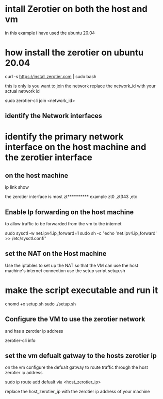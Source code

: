 ##

# intall Zerotier on both the host and vm

in this example i have used the ubuntu 20.04

# how install the zerotier on ubuntu 20.04

curl -s https://install.zerotier.com | sudo bash

this is only is you want to join the network replace the network_id  with your actual network id

sudo zerotier-cli join <network_id>

## identify the Network interfaces
# identify the primary network interface on the host machine and the zerotier interface

## on the host machine

ip link show 

the zerotier interface is most zt********** example zt0 ,zt343  ,etc

## Enable Ip forwarding on the host machine

to allow traffic to be forwarded from the vm to the internet

sudo sysctl -w net.ipv4.ip_forward=1
sudo sh -c "echo 'net.ipv4.ip_forward' >> /etc/sysctl.confi"

## set the NAT on the Host machine

Use the iptables to set up the NAT so that the VM can use the host machine's internet connection use the setup script setup.sh

# make the script executable and run it 
chomd +x setup.sh
sudo ./setup.sh

## Configure the VM to use the zerotier network
and has a zerotier ip address 

zerotier-cli info

## set the vm defualt gatway to the hosts zerotier ip
on the vm configure the defualt gatway to route traffic through the host zerotier ip address

sudo ip route add defualt via <host_zerotier_ip>

replace the host_zerotier_ip with the zerotier ip address of your machine





